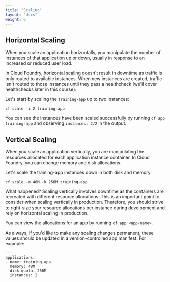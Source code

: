 ```yaml
---
title: "Scaling"
layout: "docs"
weight: 6
---
```


## Horizontal Scaling

When you scale an application horizontally, you manipulate the number of instances of that application up or down, usually in response to an increased or reduced user load.

In Cloud Foundry, horizontal scaling doesn't result in downtime as traffic is only routed to available instances. When new instances are created, traffic isn't routed to those instances until they pass a healthcheck (we'll cover healthchecks later in this course).

Let's start by scaling the `training-app` up to two instances:

```
cf scale -i 2 training-app
```

You can see the instances have been scaled successfully by running `cf app training-app` and observing `instances: 2/2` in the output.

## Vertical Scaling

When you scale an application vertically, you are manipulating the resources allocated for each application instance container. In Cloud Foundry, you can change memory and disk allocations.

Let's scale the training-app instances down in both disk and memory.

```
cf scale -m 48M -k 256M training-app
```

What happened? Scaling vertically involves downtime as the containers are recreated with different resource allocations. This is an important point to consider when scaling vertically in production. Therefore, you should strive to right-size your resource allocations per instance during development and rely on horizontal scaling in production.

You can view the allocations for an app by running `cf app <app-name>`.

As always, if you'd like to make any scaling changes permanent, these values should be updated in a version-controlled app manifest. For example:

```
---
applications:
- name: training-app
  memory: 48M
  disk-quota: 256M
  instances: 2
```


